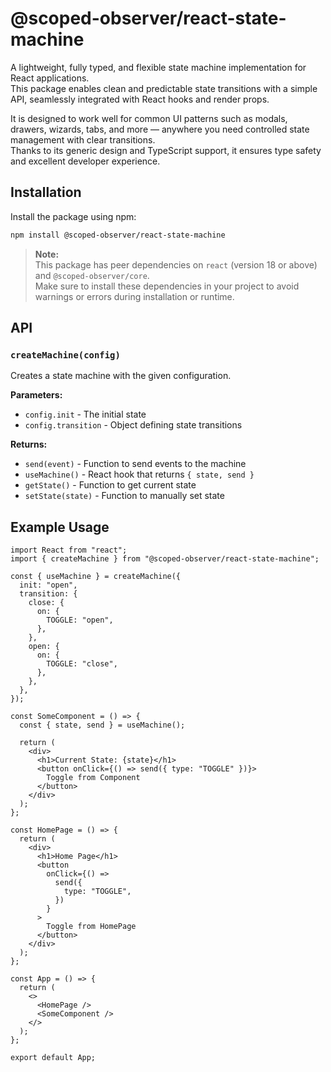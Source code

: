 # @scoped-observer/react-state-machine

A lightweight, fully typed, and flexible state machine implementation for React applications.  
This package enables clean and predictable state transitions with a simple API, seamlessly integrated with React hooks and render props.

It is designed to work well for common UI patterns such as modals, drawers, wizards, tabs, and more — anywhere you need controlled state management with clear transitions.  
Thanks to its generic design and TypeScript support, it ensures type safety and excellent developer experience.

## Installation

Install the package using npm:

```bash
npm install @scoped-observer/react-state-machine
```

> **Note:**  
> This package has peer dependencies on `react` (version 18 or above) and `@scoped-observer/core`.  
> Make sure to install these dependencies in your project to avoid warnings or errors during installation or runtime.

## API

### `createMachine(config)`

Creates a state machine with the given configuration.

**Parameters:**

- `config.init` - The initial state
- `config.transition` - Object defining state transitions

**Returns:**

- `send(event)` - Function to send events to the machine
- `useMachine()` - React hook that returns `{ state, send }`
- `getState()` - Function to get current state
- `setState(state)` - Function to manually set state

## Example Usage

```tsx
import React from "react";
import { createMachine } from "@scoped-observer/react-state-machine";

const { useMachine } = createMachine({
  init: "open",
  transition: {
    close: {
      on: {
        TOGGLE: "open",
      },
    },
    open: {
      on: {
        TOGGLE: "close",
      },
    },
  },
});

const SomeComponent = () => {
  const { state, send } = useMachine();

  return (
    <div>
      <h1>Current State: {state}</h1>
      <button onClick={() => send({ type: "TOGGLE" })}>
        Toggle from Component
      </button>
    </div>
  );
};

const HomePage = () => {
  return (
    <div>
      <h1>Home Page</h1>
      <button
        onClick={() =>
          send({
            type: "TOGGLE",
          })
        }
      >
        Toggle from HomePage
      </button>
    </div>
  );
};

const App = () => {
  return (
    <>
      <HomePage />
      <SomeComponent />
    </>
  );
};

export default App;
```
